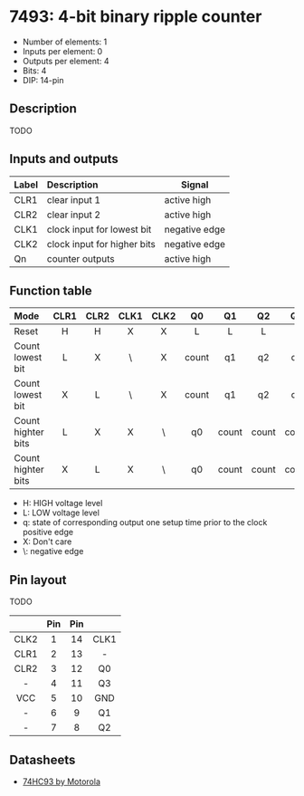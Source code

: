 # 7493: 4-bit binary ripple counter

- Number of elements: 1
- Inputs per element: 0
- Outputs per element: 4
- Bits: 4
- DIP: 14-pin

## Description

TODO

## Inputs and outputs

| Label | Description                 | Signal        |
|:----- |:--------------------------- | ------------- |
| CLR1  | clear input 1               | active high   |
| CLR2  | clear input 2               | active high   |
| CLK1  | clock input for lowest bit  | negative edge |
| CLK2  | clock input for higher bits | negative edge |
| Qn    | counter outputs             | active high   |

## Function table

| Mode               | CLR1 | CLR2 | CLK1 | CLK2 | Q0    | Q1    | Q2    | Q3    |
|:------------------ |:----:|:----:|:----:|:----:|:-----:|:-----:|:-----:|:-----:|
| Reset              | H    | H    | X    | X    | L     | L     | L     | L     |
| Count lowest bit   | L    | X    | \\   | X    | count | q1    | q2    | q3    |
| Count lowest bit   | X    | L    | \\   | X    | count | q1    | q2    | q3    |
| Count highter bits | L    | X    | X    | \\   | q0    | count | count | count |
| Count highter bits | X    | L    | X    | \\   | q0    | count | count | count |

- H: HIGH voltage level
- L: LOW voltage level
- q: state of corresponding output one setup time prior to the clock positive edge
- X: Don't care
- \\: negative edge

## Pin layout

TODO

|      | Pin | Pin |      |
|:----:|:---:|:---:|:----:|
| CLK2 |   1 |  14 | CLK1 |
| CLR1 |   2 |  13 | -    |
| CLR2 |   3 |  12 | Q0   |
| -    |   4 |  11 | Q3   |
| VCC  |   5 |  10 | GND  |
| -    |   6 |   9 | Q1   |
| -    |   7 |   8 | Q2   |

## Datasheets

- [74HC93 by Motorola](http://pdf.datasheetcatalog.com/datasheet/motorola/SN54LS92J.pdf)
